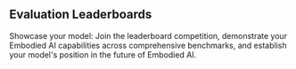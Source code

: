 ## <span class="text-white">Evaluation Leaderboards</span>

<div class="text-indigo-2">

Showcase your model: Join the leaderboard competition, demonstrate your Embodied
AI capabilities across comprehensive benchmarks, and establish your model's
position in the future of Embodied AI.

</div>
